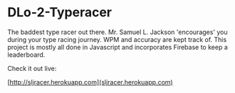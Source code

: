 DLo-2-Typeracer
===============
The baddest type racer out there. Mr. Samuel L. Jackson 'encourages' you during your type racing journey. WPM and accuracy are kept track of. This project is mostly all done in Javascript and incorporates Firebase to keep a leaderboard.

Check it out live:

[http://sljracer.herokuapp.com](sljracer.herokuapp.com)
